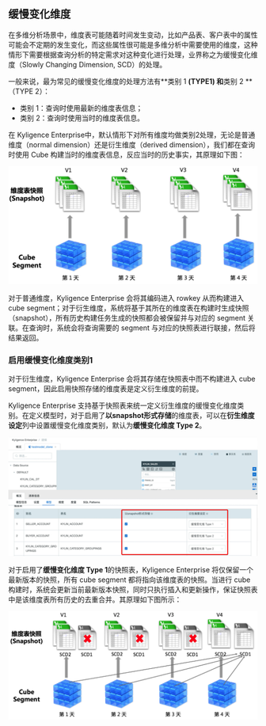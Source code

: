 ## 缓慢变化维度

在多维分析场景中，维度表可能随着时间发生变动，比如产品表、客户表中的属性可能会不定期的发生变化，而这些属性很可能是多维分析中需要使用的维度，这种情形下需要根据查询分析的特定需求对这种变化进行处理，业界称之为缓慢变化维度（Slowly Changing Dimension, SCD）的处理。

一般来说，最为常见的缓慢变化维度的处理方法有**类别 1 **(TYPE1) 和**类别 2 **（TYPE 2）：

- 类别 1：查询时使用最新的维度表信息；
- 类别 2：查询时使用当时的维度表信息。

在 Kyligence Enterprise中，默认情形下对所有维度均做类别2处理，无论是普通维度（normal dimension）还是衍生维度（derived dimension），我们都在查询时使用 Cube 构建当时的维度表信息，反应当时的历史事实，其原理如下图：

![model_SCD2_cn](./images/model_SCD2_cn.png)

对于普通维度，Kyligence Enterprise 会将其编码进入 rowkey 从而构建进入 cube segment；对于衍生维度，系统将基于其所在的维度表在构建时生成快照（snapshot），所有历史构建任务生成的快照都会被保留并与对应的 segment 关联。在查询时，系统会将查询需要的 segment 与对应的快照表进行联接，然后将结果返回。



### 启用缓慢变化维度类别1

对于衍生维度，Kyligence Enterprise 会将其存储在快照表中而不构建进入 cube segment，因此启用快照存储的维度表是定义衍生维度的前提。

Kyligence Enterprise 支持基于快照表来统一定义衍生维度的缓慢变化维度类别。在定义模型时，对于启用了**以snapshot形式存储**的维度表，可以在**衍生维度设定**列中设置缓慢变化维度类别，默认为**缓慢变化维度 Type 2**。

![model_SCD_setting_cn](./images/model_SCD_setting_cn.png)

对于启用了**缓慢变化维度 Type 1**的快照表，Kyligence Enterprise 将仅保留一个最新版本的快照，所有 cube segment 都将指向该维度表的快照。当进行 cube 构建时，系统会更新当前最新版本快照，同时只执行插入和更新操作，保证快照表中是该维度表所有历史的去重合并。其原理如下图所示：



![model_SCD1_cn](./images/model_SCD1_cn.png)
